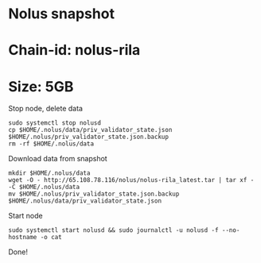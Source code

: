 # Nolus snapshot
# Chain-id: nolus-rila
# Size: 5GB


Stop node, delete data
```
sudo systemctl stop nolusd
cp $HOME/.nolus/data/priv_validator_state.json $HOME/.nolus/priv_validator_state.json.backup
rm -rf $HOME/.nolus/data
```
Download data from snapshot
```
mkdir $HOME/.nolus/data
wget -O - http://65.108.78.116/nolus/nolus-rila_latest.tar | tar xf - -C $HOME/.nolus/data
mv $HOME/.nolus/priv_validator_state.json.backup $HOME/.nolus/data/priv_validator_state.json
```
Start node
```
sudo systemctl start nolusd && sudo journalctl -u nolusd -f --no-hostname -o cat
```
Done!
